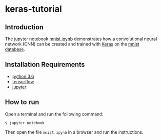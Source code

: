 # keras-tutorial

## Introduction
The jupyter notebook [mnist.ipynb](mnist.ipynb) demonstrates how a convolutional neural network (CNN)
can be created and trained with [Keras](https://keras.io/) on the [mnist database](http://yann.lecun.com/exdb/mnist/).

## Installation Requirements
* [python 3.6](https://apple.stackexchange.com/questions/329187/homebrew-rollback-from-python-3-7-to-python-3-6-5-x)
* [tensorflow](https://www.tensorflow.org/install/source)
* [jupyter](https://jupyter.org)

## How to run
Open a terminal and run the following command:
```
$ jupyter notebook
```
Then open the file `mnist.ipynb` in a browser and run the instructions.
